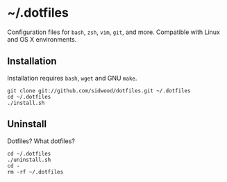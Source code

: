 # ~/.dotfiles

Configuration files for `bash`, `zsh`, `vim`, `git`, and more. Compatible with
Linux and OS X environments.

## Installation

Installation requires `bash`, `wget` and GNU `make`.

    git clone git://github.com/sidwood/dotfiles.git ~/.dotfiles
    cd ~/.dotfiles
    ./install.sh

## Uninstall

Dotfiles? What dotfiles?

    cd ~/.dotfiles
    ./uninstall.sh
    cd -
    rm -rf ~/.dotfiles
